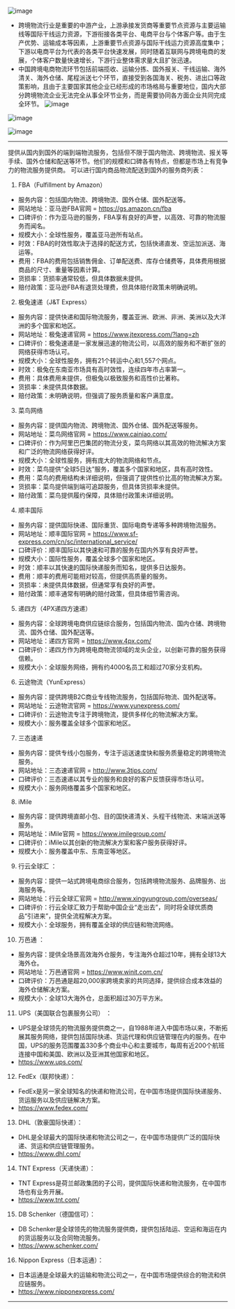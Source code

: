 ![image](https://github.com/yfhewei/yfhewei.github.io/assets/34086983/053ac25e-0a60-4006-9ecb-7e1400953637)
* 跨境物流行业是重要的中游产业，上游承接发货商等重要节点资源与主要运输线等国际干线运力资源，下游衔接各类平台、电商平台与个体客户等。由于生产优势、运输成本等因素，上游重要节点资源与国际干线运力资源高度集中；下游以电商平台为代表的各类平台快速发展，同时随着互联网与跨境电商的发展，个体客户数量快速增长，下游行业整体需求量大且扩张迅速。
* 中国跨境电商物流环节包括前端揽收、运输分拣、国外报关、干线运输、海外清关、海外仓储、尾程派送七个环节，直接受到各国海关、税务、进出口等政策影响，且由于主要国家其他企业已经形成的市场格局与重要地位，国内大部分跨境物流企业无法完全从事全环节业务，而是需要协同各方面企业共同完成全环节。
![image](https://github.com/yfhewei/yfhewei.github.io/assets/34086983/7050ae7a-5981-4a0c-a9dc-919dfdc3c904)

![image](https://github.com/yfhewei/yfhewei.github.io/assets/34086983/59e9e324-01dd-4c58-8621-05eeae281b21)

![image](https://github.com/yfhewei/yfhewei.github.io/assets/34086983/231d9157-065b-4ad8-a706-ff87e3cf3f3f)
***
提供从国内到国外的端到端物流服务，包括但不限于国内物流、跨境物流、报关等手续、国外仓储和配送等环节。他们的规模和口碑各有特点，但都是市场上有竞争力的物流服务提供商。
可以进行国内商品物流配送到国外的服务商列表：
1. FBA（Fulfillment by Amazon）
  * 服务内容：包括国内物流、跨境物流、国外仓储、国外配送等。
  * 网站地址：亚马逊FBA官网 = https://gs.amazon.cn/fba
  * 口碑评价：作为亚马逊的服务，FBA享有良好的声誉，以高效、可靠的物流服务而闻名。
  * 规模大小：全球性服务，覆盖亚马逊所有站点。
  * 时效：FBA的时效性取决于选择的配送方式，包括快递直发、空运加派送、海运等。
  * 费用：FBA的费用包括销售佣金、订单配送费、库存仓储费等，具体费用根据商品的尺寸、重量等因素计算。
  * 货损率：货损率通常较低，但具体数据未提供。
  * 赔付政策：亚马逊FBA有退货处理费，但具体赔付政策未明确说明。
2. 极兔速递（J&T Express）
  * 服务内容：提供快递和国际物流服务，覆盖亚洲、欧洲、非洲、美洲以及大洋洲的多个国家和地区。
  * 网站地址：极兔速递官网 = https://www.jtexpress.com/?lang=zh
  * 口碑评价：极兔速递是一家发展迅速的物流公司，以高效的服务和不断扩张的网络获得市场认可。
  * 规模大小：全球性服务，拥有21个转运中心和1,557个网点。
  * 时效：极兔在东南亚市场具有高时效性，连续四年市占率第一。
  * 费用：具体费用未提供，但极兔以极致服务和高性价比著称。
  * 货损率：未提供具体数据。
  * 赔付政策：未明确说明，但强调了服务质量和客户满意度。
3. 菜鸟网络
  * 服务内容：提供国内物流、跨境物流、国外仓储、国外配送等服务。
  * 网站地址：菜鸟网络官网 = https://www.cainiao.com/
  * 口碑评价：作为阿里巴巴集团的物流分支，菜鸟网络以其高效的物流解决方案和广泛的物流网络获得好评。
  * 规模大小：全球性服务，拥有庞大的物流网络和节点。
  * 时效：菜鸟提供“全球5日达”服务，覆盖多个国家和地区，具有高时效性。
  * 费用：菜鸟的费用结构未详细说明，但强调了提供性价比高的物流解决方案。
  * 货损率：菜鸟提供端到端可追踪服务，但具体货损率未提供。
  * 赔付政策：菜鸟提供履约保障，具体赔付政策未详细说明。
4. 顺丰国际
  * 服务内容：提供国际快递、国际重货、国际电商专递等多种跨境物流服务。
  * 网站地址：顺丰国际官网 = https://www.sf-express.com/cn/sc/international_service/
  * 口碑评价：顺丰国际以其快速和可靠的服务在国内外享有良好声誉。
  * 规模大小：国际性服务，覆盖全球多个国家和地区。
  * 时效：顺丰以其快速的国际快递服务而知名，提供多日达服务。
  * 费用：顺丰的费用可能相对较高，但提供高质量的服务。
  * 货损率：未提供具体数据，但通常享有良好的声誉。
  * 赔付政策：顺丰通常有明确的赔付政策，但具体细节需咨询。
5. 递四方（4PX递四方速递）
  * 服务内容：全球跨境电商供应链综合服务，包括国内物流、国内仓储、跨境物流、国外仓储、国外配送等。
  * 网站地址：递四方官网 = https://www.4px.com/
  * 口碑评价：递四方作为跨境电商物流领域的龙头企业，以创新可靠的服务获得信赖。
  * 规模大小：全球服务网络，拥有约4000名员工和超过70家分支机构。
6. 云途物流（YunExpress）
  * 服务内容：提供跨境B2C商业专线物流服务，包括国际物流、国外配送等。
  * 网站地址：云途物流官网 = https://www.yunexpress.com/
  * 口碑评价：云途物流专注于跨境物流，提供多样化的物流解决方案。
  * 规模大小：服务覆盖全球多个国家和地区。
7. 三态速递
  * 服务内容：提供专线小包服务，专注于运送速度快和服务质量稳定的跨境物流服务。
  * 网站地址：三态速递官网 = http://www.3tips.com/
  * 口碑评价：三态速递以其专业的服务和良好的客户反馈获得市场认可。
  * 规模大小：服务网络覆盖多个国家和地区。
8. iMile
  * 服务内容：提供跨境直邮小包、目的国快递清关、头程干线物流、末端派送等服务。
  * 网站地址：iMile官网 = https://www.imilegroup.com/
  * 口碑评价：iMile以其创新的物流解决方案和客户服务获得好评。
  * 规模大小：服务覆盖中东、东南亚等地区。

9. 行云全球汇 ：
  * 服务内容：提供一站式跨境电商综合服务，包括跨境物流服务、品牌服务、出海服务等。
  * 网站地址：行云全球汇官网 = http://www.xingyungroup.com/overseas/
  * 口碑评价：行云全球汇致力于帮助中国企业“走出去”，同时将全球优质商品“引进来”，提供全流程解决方案。
  * 规模大小：全球服务，拥有覆盖全球的供应链和物流网络。
10. 万邑通 ：
  * 服务内容：提供全场景高效海外仓服务，专注海外仓超过10年，拥有全球13大海外仓。
  * 网站地址：万邑通官网 = https://www.winit.com.cn/
  * 口碑评价：万邑通是超20,000家跨境卖家的共同选择，提供综合成本效益的海外仓储解决方案。
  * 规模大小：全球13大海外仓，总面积超过30万平方米。

11. UPS（美国联合包裹服务公司） ：
  * UPS是全球领先的物流服务提供商之一，自1988年进入中国市场以来，不断拓展其服务网络，提供包括国际快递、货运代理和供应链管理在内的服务。在中国，UPS的服务范围覆盖330多个商业中心和主要城市，每周有近200个航班连接中国和美国、欧洲以及亚洲其他国家和地区。
  * https://www.ups.com/
12. FedEx（联邦快递）：
  * FedEx是另一家全球知名的快递和物流公司，在中国市场提供国际快递服务、货运服务以及供应链解决方案。
  * https://www.fedex.com/
13. DHL（敦豪国际快递）：
  * DHL是全球最大的国际快递和物流公司之一，在中国市场提供广泛的国际快递、货运和供应链管理服务。
  * https://www.dhl.com/
14. TNT Express（天递快递）：
  * TNT Express是荷兰邮政集团的子公司，提供国际快递和物流服务，在中国市场也有业务开展。
  * https://www.tnt.com/
15. DB Schenker（德国信可）：
  * DB Schenker是全球领先的物流服务提供商，提供包括陆运、空运和海运在内的货运服务以及合同物流服务。
  * https://www.schenker.com/
16. Nippon Express（日本运通）：
  * 日本运通是全球最大的运输和物流公司之一，在中国市场提供综合的物流和供应链服务。
  * https://www.nipponexpress.com/

***


